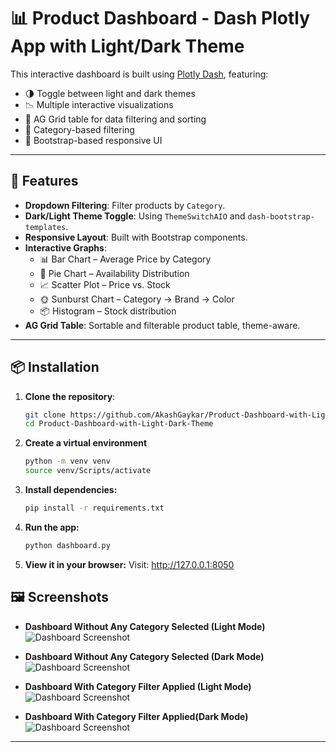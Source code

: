 # 📊 Product Dashboard - Dash Plotly App with Light/Dark Theme

This interactive dashboard is built using [Plotly Dash](https://dash.plotly.com/), featuring:

- 🌗 Toggle between light and dark themes
- 📉 Multiple interactive visualizations
- 🧾 AG Grid table for data filtering and sorting
- 🎯 Category-based filtering
- 🧩 Bootstrap-based responsive UI

---

## 🚀 Features

- **Dropdown Filtering**: Filter products by `Category`.
- **Dark/Light Theme Toggle**: Using `ThemeSwitchAIO` and `dash-bootstrap-templates`.
- **Responsive Layout**: Built with Bootstrap components.
- **Interactive Graphs**:
  - 📊 Bar Chart – Average Price by Category
  - 🥧 Pie Chart – Availability Distribution
  - 📈 Scatter Plot – Price vs. Stock
  - 🌞 Sunburst Chart – Category → Brand → Color
  - 📦 Histogram – Stock distribution
- **AG Grid Table**: Sortable and filterable product table, theme-aware.

---

## 📦 Installation

1. **Clone the repository**:
   ```bash
   git clone https://github.com/AkashGaykar/Product-Dashboard-with-Light-Dark-Theme.git
   cd Product-Dashboard-with-Light-Dark-Theme

2. **Create a virtual environment**
    ```bash
    python -m venv venv
    source venv/Scripts/activate
3. **Install dependencies:**
    ```bash
    pip install -r requirements.txt
4. **Run the app:**
    ```bash
    python dashboard.py
5. **View it in your browser:**
    Visit: http://127.0.0.1:8050



## 🖼️ Screenshots

- **Dashboard Without Any Category Selected (Light Mode)**
    ![Dashboard Screenshot](./screenshot/light-without-selected-dropdown.png)

- **Dashboard Without Any Category Selected (Dark Mode)**
    ![Dashboard Screenshot](./screenshot/dark-without-selected-dropdown.png)

- **Dashboard With Category Filter Applied (Light Mode)**
    ![Dashboard Screenshot](./screenshot/light-selected-dropdown.png)

- **Dashboard With Category Filter Applied(Dark Mode)**
    ![Dashboard Screenshot](./screenshot/dark-selected-dropdown.png)


---
